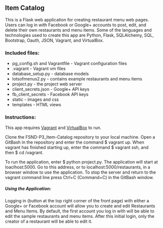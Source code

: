 ## Item Catalog
This is a Flask web application for creating restaurant menu web pages. Users can log in 
with Facebook or Google+ accounts to post, edit, and delete their own restaurants and menu 
items. Some of the languages and technologies used to create this app are Python, Flask,
SQLAlchemy, SQL, Bootstrap, Oauth, JSON, Vagrant, and VirtualBox.

### Included files:
* pg_config.sh and Vagrantfile - Vagrant configuration files
* .vagrant - Vagrant vm files
* database_setup.py - database models
* lotsofmenus2.py - contains example restaurants and menu items
* project.py - the project web server
* client_secrets.json - Google+ API keys
* fb_client_secrets - Facebook API keys
* static - images and css
* templates - HTML views

### Instructions:
This app requires [Vagrant](https://www.vagrantup.com/) and
[VirtualBox](https://www.virtualbox.org/wiki/Downloads) to run.

Clone the FSND-P3_Item-Catalog repository to your local machine. Open a
GitBash in the repository and enter the command $ vagrant up. When vagrant
has finished starting up, enter the command $ vagrant ssh, and then
$ cd /vagrant.

To run the application, enter $ python project.py. The application
will start at loaclhost:5000. Go to this address, or to
localhost:5000/restaurants, in a browser window to use the application.
To stop the server and return to the vagrant command line press
Ctrl+C (Command+C) in the GitBash window.

##### Using the Application:
Logging in (button at the top right corner of the front page) with either
a Google+ or Facebook account will allow you to create and edit Restaurants
and Menu Items. By default, the first account you log in with will be
able to edit the sample restaurants and menu items. After this initial
login, only the creator of a restaurant will be able to edit it.
